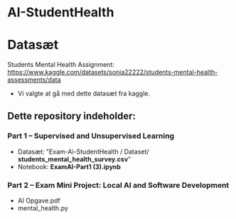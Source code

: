 # AI-StudentHealth
# Datasæt
Students Mental Health Assignment: https://www.kaggle.com/datasets/sonia22222/students-mental-health-assessments/data
- Vi valgte at gå med dette datasæt fra kaggle.

## Dette repository indeholder:
### Part 1 – Supervised and Unsupervised Learning
- Datasæt: "Exam-Ai-StudentHealth / Dataset/ **students_mental_health_survey.csv**"
- Notebook: **ExamAI-Part1 (3).ipynb**
  
### Part 2 – Exam Mini Project: Local AI and Software Development 
- AI Opgave.pdf
- mental_health.py
